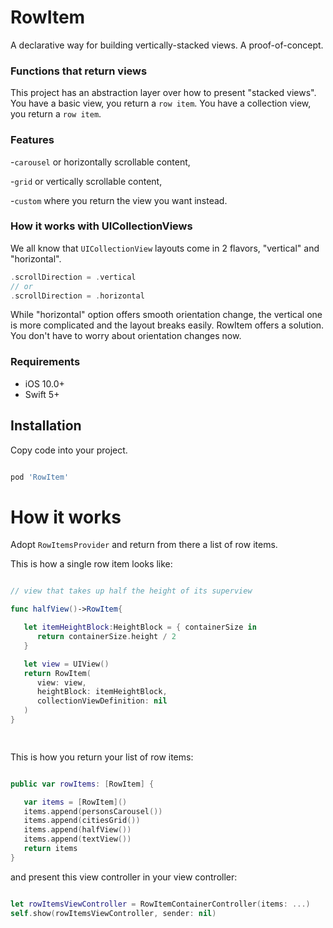 
# RowItem

A declarative way for building vertically-stacked views.
A proof-of-concept.
  


### Functions that return views

This project has an abstraction layer over how to present "stacked views". 
You have a basic view, you return a `row item`.
You have a collection view, you return a `row item`.

 ### Features
 -`carousel` or horizontally scrollable content,
 
 -`grid` or vertically scrollable content,
 
 -`custom` where you return the view you want instead.
 

### How it works with UICollectionViews
  We all know that `UICollectionView` layouts come in 2 flavors, "vertical" and "horizontal".
```swift   
.scrollDirection = .vertical
// or
.scrollDirection = .horizontal
```
 While "horizontal" option offers smooth orientation change, the vertical one is more complicated and the layout breaks easily. 
 RowItem offers a solution. You don't have to worry about orientation changes now. 
  

### Requirements

- iOS 10.0+
- Swift 5+


## Installation

Copy code into your project.

```ruby

pod 'RowItem'

```

  

# How it works

Adopt `RowItemsProvider` and return from there a list of row items.

This is how a single row item looks like:

```swift

// view that takes up half the height of its superview

func halfView()->RowItem{

   let itemHeightBlock:HeightBlock = { containerSize in
      return containerSize.height / 2
   }

   let view = UIView()
   return RowItem(
      view: view,
      heightBlock: itemHeightBlock,
      collectionViewDefinition: nil
   )
}

  
```

  
This is how you return your list of row items:

```swift

public var rowItems: [RowItem] {

   var items = [RowItem]()
   items.append(personsCarousel())
   items.append(citiesGrid())
   items.append(halfView())
   items.append(textView())
   return items
}

```

  

  

and present this view controller in your view controller:

  

```swift

let rowItemsViewController = RowItemContainerController(items: ...)
self.show(rowItemsViewController, sender: nil)

  

```
